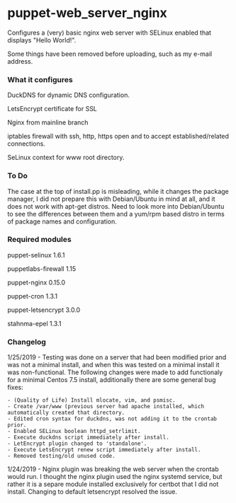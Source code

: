 # puppet-web_server_nginx

Configures a (very) basic nginx web server with SELinux enabled that displays "Hello World!".

Some things have been removed before uploading, such as my e-mail address.

### What it configures
DuckDNS for dynamic DNS configuration.

LetsEncrypt certificate for SSL

Nginx from mainline branch

iptables firewall with ssh, http, https open and to accept established/related connections.

SeLinux context for www root directory.

### To Do 
The case at the top of install.pp is misleading, while it changes the package manager, I did not prepare this with Debian/Ubuntu in mind at all, and it does not work with apt-get distros. Need to look more into Debian/Ubuntu to see the differences between them and a yum/rpm based distro in terms of package names and configuration.

### Required modules
puppet-selinux 1.6.1

puppetlabs-firewall 1.15

puppet-nginx 0.15.0

puppet-cron 1.3.1

puppet-letsencrypt 3.0.0

stahnma-epel 1.3.1

### Changelog
1/25/2019 - Testing was done on a server that had been modified prior and was not a minimal install, and when this was tested on a minimal install it was non-functional. The following changes were made to add functionaly for a minimal Centos 7.5 install, additionally there are some general bug fixes:

    - (Quality of Life) Install mlocate, vim, and psmisc.
    - Create /var/www (previous server had apache installed, which automatically created that directory.
    - Edited cron syntax for duckdns, was not adding it to the crontab prior.
    - Enabled SELinux boolean httpd_setrlimit.
    - Execute duckdns script immediately after install.
    - LetEncrypt plugin changed to 'standalone'.
    - Execute LetsEncrypt renew script immediately after install.
    - Removed testing/old unused code.


1/24/2019 - Nginx plugin was breaking the web server when the crontab would run. I thought the nginx plugin used the nginx systemd service, but rather it is a separe module installed exclusively for certbot that I did not install. Changing to default letsencrypt resolved the issue.
